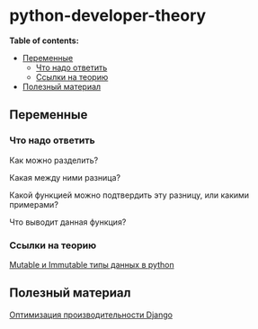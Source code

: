# python-developer-theory
**Table of contents:**

<!-- toc -->
- [Переменные](#переменные)
  * [Что надо ответить](#что-надо-ответить)
  * [Ссылки на теорию](#ссылки-на-теорию)
- [Полезный материал](#полезный-материал)
<!-- tocstop -->

## Переменные


### Что надо ответить

Как можно разделить?

Какая между ними разница?

Какой функцией можно подтвердить эту разницу, или какими примерами?

Что выводит данная функция?

### Ссылки на теорию
[Mutable и Immutable типы данных в python](https://www.youtube.com/watchv=hSdZxrpTkh0)

## Полезный материал
[Оптимизация производительности Django](https://evileg.com/ru/post/564/)
